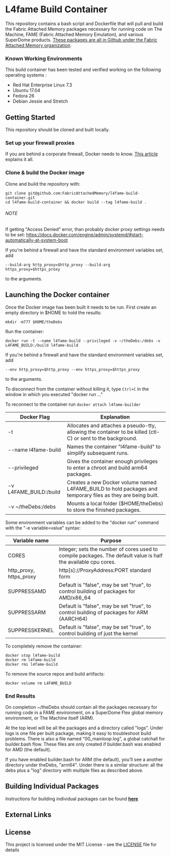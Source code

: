# L4fame Build Container

This repository contains a bash script and Dockerfile that will pull and build the Fabric Attached Memory packages necessary for running code on The Machine, FAME (Fabric Attached Memory Emulation), and various SuperDome products.  [These packages are all in Github under the Fabric Attached Memory organization](https://github.com/FabricAttachedMemory).

### Known Working Environments
This build container has been tested and verified working on the following operating systems :
- Red Hat Enterprise Linux 7.3
- Ubuntu 17.04
- Fedora 26
- Debian Jessie and Stretch

## Getting Started

This repository should be cloned and built locally.

### Set up your firewall proxies

If you are behind a corporate firewall, Docker needs to know.
[This article](https://elegantinfrastructure.com/docker/ultimate-guide-to-docker-http-proxy-configuration/)
explains it all.

### Clone & build the Docker image

Clone and build the repository with:

```
git clone git@github.com:FabricAttachedMemory/l4fame-build-container.git
cd l4fame-build-container && docker build --tag l4fame-build .
```
###### NOTE
If getting "Access Denied" error, than probably docker proxy settings needs to be set:
https://docs.docker.com/engine/admin/systemd/#start-automatically-at-system-boot

If you're behind a firewall and have the standard environment variables set, add

```
--build-arg http_proxy=$http_proxy --build-arg https_proxy=$https_proxy
```
to the arguments.

## Launching the Docker container

Once the Docker image has been built it needs to be run. First create an empty directory in $HOME to hold the results:

```
mkdir -m777 $HOME/theDebs
```

Run the container:
```
docker run -t --name l4fame-build --privileged -v ~/theDebs:/debs -v L4FAME_BUILD:/build l4fame-build
```

If you're behind a firewall and have the standard environment variables set, add

```
--env http_proxy=$http_proxy --env https_proxy=$https_proxy
```
to the arguments.

To disconnect from the container without killing it, type `Ctrl+C` in the
window in which you executed "docker run ..."

To reconnect to the container run `docker attach l4fame-builder`


| Docker Flag | Explanation |
| ----------- | ----------- |
| -t | Allocates and attaches a pseudo-tty, allowing the container to be killed (ctl-C) or sent to the background. |
| --name l4fame-build | Names the container "l4fame-build" to simplify subsequent runs. |
| --privileged | Gives the container enough privileges to enter a chroot and build arm64 packages. |
| -v L4FAME_BUILD:/build | Creates a new Docker volume named L4FAME_BUILD to hold packages and temporary files as they are being built. |
| -v ~/theDebs:/debs | Mounts a local folder ($HOME/theDebs) to store the finished packages. |

Some environment variables can be added to the "docker run" command with the "-e variable=value" syntax:


| Variable name | Purpose |
| ------------- | ------- |
| CORES | Integer; sets the number of cores used to compile packages. The default value is half the available cpu cores. |
| http_proxy,<br>https_proxy | http\[s\]://ProxyAddress:PORT standard form |
| SUPPRESSAMD | Default is "false", may be set "true", to control building of packages for AMD/x86_64 |
| SUPPRESSARM | Default is "false", may be set "true", to control building of packages for ARM (AARCH64) |
| SUPPRESSKERNEL | Default is "false", may be set "true", to control building of just the kernel |

To completely remove the container:

```
docker stop l4fame-build
docker rm l4fame-build
docker rmi l4fame-build
```

To remove the source repos and build artifacts:

```
docker volume rm L4FAME_BUILD
```

### End Results

On completion ~/theDebs should contain all the packages necessary for running
code in a FAME environment, on a SuperDome Flex global memory environment,
or The Machine itself (ARM).

At the top level will be all the packages and a directory called "logs".
Under logs is one file per built package, making it easy to troubleshoot 
build problems.  There is also a file named "00_mainloop.log", a global catchall
for builder.bash flow.   These files are only created if builder.bash
was enabled for AMD (the default).

If you have enabled builder.bash for ARM (the default), you'll see a another directory
under theDebs, "arm64".  Under there is a similar structure: all the debs
plus a "log" directory with multiple files as described above.

## Building Individual Packages

Instructions for building individual packages can be found **[here](BuildRules.md)**

## External Links

## License

This project is licensed under the MIT License - see the [LICENSE](LICENSE) file for details
